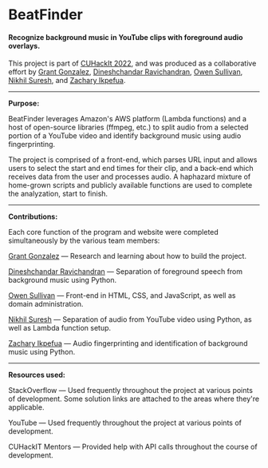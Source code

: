# BeatFinder

#### Recognize background music in YouTube clips with foreground audio overlays.

This project is part of <a href="https://cuhack.it" target="_blank">CUHackIt 2022</a>, and was produced as a collaborative effort by <a href="https://github.com/grantgonzalez14" target="_blank">Grant Gonzalez</a>, <a href="https://github.com/DineshchandarR" target="_blank">Dineshchandar Ravichandran</a>, <a href="https://github.com/sulliops" target="_blank">Owen Sullivan</a>, <a href="https://github.com/nik1097" target="_blank">Nikhil Suresh</a>, and <a href="https://github.com/zikpefu" target="_blank">Zachary Ikpefua</a>.

----

**Purpose:**

BeatFinder leverages Amazon's AWS platform (Lambda functions) and a host of open-source libraries (ffmpeg, etc.) to split audio from a selected portion of a YouTube video and identify background music using audio fingerprinting.

The project is comprised of a front-end, which parses URL input and allows users to select the start and end times for their clip, and a back-end which receives data from the user and processes audio. A haphazard mixture of home-grown scripts and publicly available functions are used to complete the analyzation, start to finish.

----

**Contributions:**

Each core function of the program and website were completed simultaneously by the various team members:

<a href="https://github.com/grantgonzalez14" target="_blank">Grant Gonzalez</a> — Research and learning about how to build the project.

<a href="https://github.com/DineshchandarR" target="_blank">Dineshchandar Ravichandran</a> — Separation of foreground speech from background music using Python.

<a href="https://github.com/sulliops" target="_blank">Owen Sullivan</a> — Front-end in HTML, CSS, and JavaScript, as well as domain administration.

<a href="https://github.com/nik1097" target="_blank">Nikhil Suresh</a> — Separation of audio from YouTube video using Python, as well as Lambda function setup.

<a href="https://github.com/zikpefu" target="_blank">Zachary Ikpefua</a> — Audio fingerprinting and identification of background music using Python.

----

**Resources used:**

StackOverflow — Used frequently throughout the project at various points of development. Some solution links are attached to the areas where they're applicable.

YouTube — Used frequently throughout the project at various points of development.

CUHackIT Mentors — Provided help with API calls throughout the course of development.